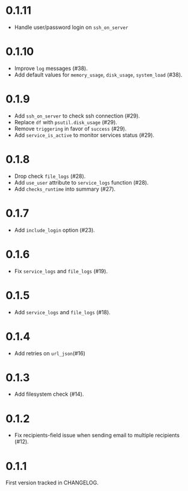 # 0.1.11

* Handle user/password login on `ssh_on_server` 

# 0.1.10

* Improve `log` messages (\#38).
* Add default values for `memory_usage`, `disk_usage`, `system_load` (\#38).

# 0.1.9

* Add `ssh_on_server` to check ssh connection (\#29).
* Replace `df` with `psutil.disk_usage` (\#29).
* Remove `triggering` in favor of `success` (\#29).
* Add `service_is_active` to monitor services status (\#29).

# 0.1.8

* Drop check `file_logs` (\#28).
* Add `use_user` attribute to `service_logs` function (\#28).
* Add `checks_runtime` into summary (\#27).

# 0.1.7

* Add `include_login` option (\#23).

# 0.1.6

* Fix `service_logs` and `file_logs` (\#19).

# 0.1.5

* Add `service_logs` and `file_logs` (\#18).

# 0.1.4

* Add retries on `url_json`(\#16)

# 0.1.3

* Add filesystem check (\#14).

# 0.1.2

* Fix recipients-field issue when sending email to multiple recipients (\#12).

# 0.1.1

First version tracked in CHANGELOG.
